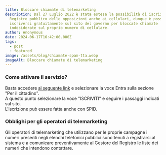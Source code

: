 ```yaml
---
title: Bloccare chiamate di telemarketing
description: Dal 27 Luglio 2022 è stata estesa la possibilità di iscrizione al
  Registro pubblico delle opposizioni anche ai cellulari, dunque è possibile
  iscriversi gratuitamente sul sito del governo per bloccate chiamate
  indesiderate sul proprio numero di cellulare.
author: Anonymous
date: 2024-06-17T16:42:00.000Z
tags:
  - post
  - featured
image: /assets/blog/chiamate-spam-tta.webp
imageAlt: Bloccare chiamate di telemarketing
---
```

### Come attivare il servizio?

Basta accedere [al seguente link](https://registrodelleopposizioni.it) e selezionare la voce Entra sulla sezione "Per il cittadino".\
A questo punto selezionare la voce "ISCRIVITI" e seguire i passaggi indicati sul sito.\
L'iscrizione può essere fatta anche con SPID.

### Obblighi per gli operatori di telemarketing

Gli operatori di telemarketing che utilizzano per le proprie campagne i numeri presenti negli elenchi telefonici pubblici sono tenuti a registrarsi al sistema e a comunicare preventivamente al Gestore del Registro le liste dei numeri che intendono contattare.
